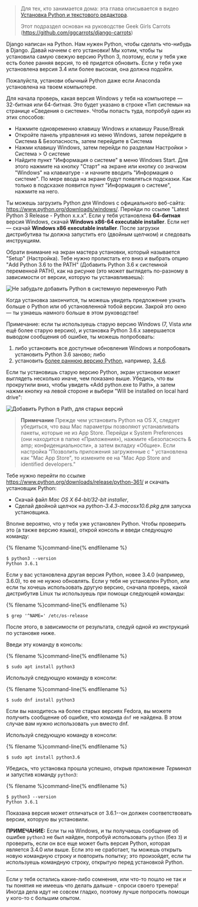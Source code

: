 > Для тех, кто занимается дома: эта глава описывается в видео [Установка Python и текстового редактора](https://www.youtube.com/watch?v=pVTaqzKZCdA).
> 
> Этот подраздел основан на руководстве Geek Girls Carrots (https://github.com/ggcarrots/django-carrots)

Django написан на Python. Нам нужен Python, чтобы сделать что-нибудь в Django. Давай начнем с его установки! Мы хотим, чтобы ты установила самую свежую версию Python 3, поэтому, если у тебя уже есть более ранняя версия, то её придется обновить. Если у тебя уже установлена версия 3.4 или более высокая, она должна подойти.

Пожалуйста, установи обычный Python даже если Anaconda установлена на твоем компьютере.

<!--sec data-title="Install Python: Windows" data-id="python_windows" data-collapse=true ces-->

Для начала проверь, какая версия Windows у тебя на компьютере — 32-битная или 64-битная. Это будет указано в строке «Тип системы» на странице «Сведения о системе». Чтобы попасть туда, попробуй один из этих способов:

* Нажмите одновременно клавишу Windows и клавишу Pause/Break
* Откройте панель управления из меню Windows, затем перейдите в Система & Безопасность, затем перейдите в Система
* Нажми клавишу Windows, затем перейди по разделам Настройки > Система > О системе
* Найдите пункт "Информация о системе" в меню Windows Start. Для этого нажмите на кнопку "Старт" на экране или кнопку со значком "Windows" на клавиатуре - и начните вводить "Информация о системе". По мере ввода на экране будут появляться подсказки. Как только в подсказке появится пункт "Информация о системе", нажмите на него. 

Ты можешь загрузить Python для Windows с официального веб-сайта: https://www.python.org/downloads/windows/. Перейди по ссылке "Latest Python 3 Release - Python x.x.x". Если у тебя установлена **64-битная** версия Windows, скачай **Windows x86-64 executable installer**. Если нет — скачай **Windows x86 executable installer**. После загрузки дистрибутива ты должна запустить его (двойным щелчком) и следовать инструкциям.

Обрати внимание на экран мастера установки, который называется "Setup" (Настройка). Тебе нужно пролистать его вниз и выбрать опцию "Add Python 3.6 to the PATH" (Добавить Python 3.6 к системной переменной PATH), как на рисунке (это может выглядеть по-разному в зависимости от версии, которую ты устанавливаешь):

![Не забудьте добавить Python в системную переменную Path](../python_installation/images/python-installation-options.png)

Когда установка закончится, ты можешь увидеть предложение узнать больше о Python или об установленной тобой версии. Закрой это окно — ты узнаешь намного больше в этом руководстве!

Примечание: если ты используешь старую версию Windows (7, Vista или ещё более старую версию), и установка Python 3.6.x завершается выводом сообщения об ошибке, ты можешь попробовать:

1. либо установить все доступные обновления Windows и попробовать установить Python 3.6 заново; либо
2. установить [более раннюю версию Python](https://www.python.org/downloads/windows/), например, [3.4.6](https://www.python.org/downloads/release/python-346/).

Если ты установишь старую версию Python, экран установки может выглядеть несколько иначе, чем показано выше. Убедись, что вы прокрутили вниз, чтобы увидеть «Add python.exe to Path», а затем нажми кнопку на левой стороне и выбери "Will be installed on local hard drive":

![Добавить Python в Path, для старых версий](../python_installation/images/add_python_to_windows_path.png)

<!--endsec-->

<!--sec data-title="Install Python: OS X" data-id="python_OSX"
data-collapse=true ces-->

> **Примечание** Прежде чем установить Python на OS X, следует убедиться, что ваш Mac параметры позволяют устанавливать пакеты, которые не из App Store. Перейди к System Preferences (они находится в папке «Приложения»), нажмите «Безопасность & amp; конфиденциальности», а затем вкладку «Общие». Если настройка "Позволить приложения загруженные с " установлена как "Mac App Store", то измените ее на "Mac App Store and identified developers."

Тебе нужно перейти по ссылке https://www.python.org/downloads/release/python-361/ и скачать установщик Python:

* Скачай файл *Mac OS X 64-bit/32-bit installer*,
* Сделай двойной щелчок на *python-3.4.3-macosx10.6.pkg* для запуска установщика.

<!--endsec-->

<!--sec data-title="Install Python: Linux" data-id="python_linux"
data-collapse=true ces-->

Вполне вероятно, что у тебя уже установлен Python. Чтобы проверить это (а также версию языка), открой консоль и введи следующую команду:

{% filename %}command-line{% endfilename %}

    $ python3 --version
    Python 3.6.1
    

Если у вас установлена другая версия Python, новее 3.4.0 (например, 3.6.0), то ее не нужно обновлять. Если у тебя не установлен Python, или если ты хочешь использовать другую версию, сначала проверь, какой дистрибутив Linux ты используешь при помощи следующей команды:

{% filename %}command-line{% endfilename %}

    $ grep '^NAME=' /etc/os-release
    

После этого, в зависимости от результата, следуй одной из инструкций по установке ниже.

<!--endsec-->

<!--sec data-title="Install Python: Debian or Ubuntu" data-id="python_debian" data-collapse=true ces-->

Введи эту команду в консоль:

{% filename %}command-line{% endfilename %}

    $ sudo apt install python3
    

<!--endsec-->

<!--sec data-title="Install Python: Fedora" data-id="python_fedora"
data-collapse=true ces-->

Используй следующую команду в консоли:

{% filename %}command-line{% endfilename %}

    $ sudo dnf install python3
    

Если вы находитесь на более старых версиях Fedora, вы можете получить сообщение об ошибке, что команда `dnf` не найдена. В этом случае вам нужно использовать `yum` вместо dnf.

<!--endsec-->

<!--sec data-title="Install Python: openSUSE" data-id="python_openSUSE"
data-collapse=true ces-->

Используй следующую команду в консоли:

{% filename %}command-line{% endfilename %}

    $ sudo apt install python3.6
    

<!--endsec-->

Убедись, что установка прошла успешно, открыв приложение *Терминал* и запустив команду `python3`:

{% filename %}command-line{% endfilename %}

    $ python3 --version
    Python 3.6.1
    

Показана версия может отличаться от 3.6.1--он должен соответствовать версии, которую вы установили.

**ПРИМЕЧАНИЕ:** Если ты на Windows, и ты получаешь сообщение об ошибке `python3` не был найден, попробуй использовать `python` (без `3`) и проверить, если он все еще может быть версия Python, которая является 3.4.0 или выше. Если это не сработает, ты можешь открыть новую командную строку и повторить попытку; это произойдет, если ты используешь командную строку, открытую перед установкой Python.

* * *

Если у тебя остались какие-либо сомнения, или что-то пошло не так и ты понятия не имеешь что делать дальше - спроси своего тренера! Иногда дела идут не совсем гладко, поэтому лучше попросить помощи у кого-то с большим опытом.